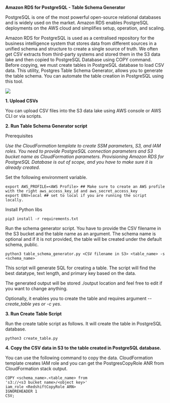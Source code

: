 **Amazon RDS for PostgreSQL - Table Schema Generator**

PostgreSQL is one of the most powerful open-source relational databases and is widely used on the market. Amazon RDS enables PostgreSQL deployments on the AWS cloud and simplifies setup, operation, and scaling.

Amazon RDS for PostgreSQL is used as a centralised repository for the business intelligence system that stores data from different sources in a unified schema and structure to create a single source of truth. We often get CSV extracts from third-party systems and stored them in the S3 data lake and then copied to PostgreSQL Database using COPY command. Before copying, we must create tables in PostgreSQL database to load CSV data. This utility, Postgres Table Schema Generator, allows you to generate the table schema. You can automate the table creation in PostgreSQL using this tool.

![](/Users/nanthan/Downloads/Untitled-Page-10.jpg)

**1. Upload CSVs**

You can upload CSV files into the S3 data lake using AWS console or AWS CLI or via scripts.

**2. Run Table Schema Generator script**

Prerequisites

_Use the CloudFormation template to create SSM parameters, S3, and IAM roles. You need to provide PostgreSQL connection parameters and S3 bucket name as CloudFormation parameters. Provisioning Amazon RDS for PostgreSQL Database is out of scope, and you have to make sure it is already created._

Set the following environment variable.

    export AWS_PROFILE=<AWS Profile> ## Make sure to create an AWS profile with the right aws_access_key_id and aws_secret_access_key
    export ENV=local ## set to local if you are running the script locally. 

Install Python libs

    pip3 install -r requirements.txt

Run the schema generator script. You have to provide the CSV filename in the S3 bucket and the table name as an argument. The schema name is optional and if it is not provided, the table will be created under the default schema, public.

    python3 table_schema_generator.py <CSV filename in S3> <table_name> -s <schema_name>

This script will generate SQL for creating a table. The script will find the best datatype, text length, and primary key based on the data.

The generated output will be stored ./output location and feel free to edit if you want to change anything.

Optionally, it enables you to create the table and requires argument _--create_table yes or -c yes_.

**3. Run Create Table Script**

Run the create table script as follows. It will create the table in PostgreSQL database.

    python3 create_table.py

**4. Copy the CSV data in S3 to the table created in PostgreSQL database.**

You can use the following command to copy the data. CloudFormation template creates IAM role and you can get the PostgresCopyRole ANR from CloudFormation stack output.

    COPY <schema_name>.<table_name> from
    's3://<s3 bucket name>/<object key>'
    iam_role <RedshiftCopyRole ARN>
    IGNOREHEADER 1
    CSV;


